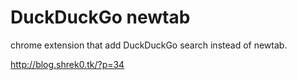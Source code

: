 DuckDuckGo newtab
======================

chrome extension that add DuckDuckGo search instead of newtab.


http://blog.shrek0.tk/?p=34
